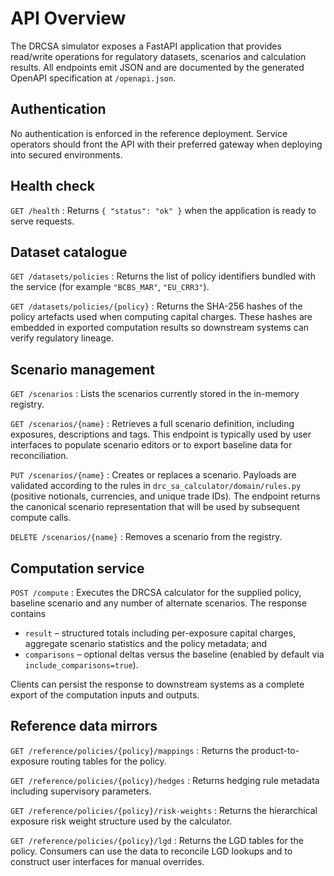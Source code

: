 # API Overview

The DRCSA simulator exposes a FastAPI application that provides read/write operations for
regulatory datasets, scenarios and calculation results.  All endpoints emit JSON and are documented
by the generated OpenAPI specification at `/openapi.json`.

## Authentication

No authentication is enforced in the reference deployment.  Service operators should front the API
with their preferred gateway when deploying into secured environments.

## Health check

`GET /health`
: Returns `{ "status": "ok" }` when the application is ready to serve requests.

## Dataset catalogue

`GET /datasets/policies`
: Returns the list of policy identifiers bundled with the service (for example
  `"BCBS_MAR"`, `"EU_CRR3"`).

`GET /datasets/policies/{policy}`
: Returns the SHA-256 hashes of the policy artefacts used when computing capital charges.  These
  hashes are embedded in exported computation results so downstream systems can verify regulatory
  lineage.

## Scenario management

`GET /scenarios`
: Lists the scenarios currently stored in the in-memory registry.

`GET /scenarios/{name}`
: Retrieves a full scenario definition, including exposures, descriptions and tags.  This endpoint
  is typically used by user interfaces to populate scenario editors or to export baseline data for
  reconciliation.

`PUT /scenarios/{name}`
: Creates or replaces a scenario.  Payloads are validated according to the rules in
  `drc_sa_calculator/domain/rules.py` (positive notionals, currencies, and unique trade IDs).  The
  endpoint returns the canonical scenario representation that will be used by subsequent compute
  calls.

`DELETE /scenarios/{name}`
: Removes a scenario from the registry.

## Computation service

`POST /compute`
: Executes the DRCSA calculator for the supplied policy, baseline scenario and any number of
  alternate scenarios.  The response contains

  - `result` – structured totals including per-exposure capital charges, aggregate scenario
    statistics and the policy metadata; and
  - `comparisons` – optional deltas versus the baseline (enabled by default via
    `include_comparisons=true`).

Clients can persist the response to downstream systems as a complete export of the computation
inputs and outputs.

## Reference data mirrors

`GET /reference/policies/{policy}/mappings`
: Returns the product-to-exposure routing tables for the policy.

`GET /reference/policies/{policy}/hedges`
: Returns hedging rule metadata including supervisory parameters.

`GET /reference/policies/{policy}/risk-weights`
: Returns the hierarchical exposure risk weight structure used by the calculator.

`GET /reference/policies/{policy}/lgd`
: Returns the LGD tables for the policy.  Consumers can use the data to reconcile LGD lookups and
  to construct user interfaces for manual overrides.
